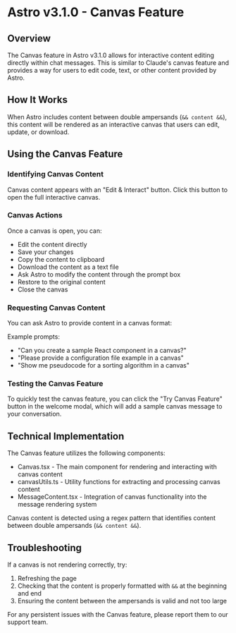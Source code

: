 # Astro v3.1.0 - Canvas Feature

## Overview
The Canvas feature in Astro v3.1.0 allows for interactive content editing directly within chat messages. This is similar to Claude's canvas feature and provides a way for users to edit code, text, or other content provided by Astro.

## How It Works
When Astro includes content between double ampersands (`&& content &&`), this content will be rendered as an interactive canvas that users can edit, update, or download.

## Using the Canvas Feature

### Identifying Canvas Content
Canvas content appears with an "Edit & Interact" button. Click this button to open the full interactive canvas.

### Canvas Actions
Once a canvas is open, you can:
- Edit the content directly
- Save your changes
- Copy the content to clipboard
- Download the content as a text file
- Ask Astro to modify the content through the prompt box
- Restore to the original content
- Close the canvas

### Requesting Canvas Content
You can ask Astro to provide content in a canvas format:

Example prompts:
- "Can you create a sample React component in a canvas?"
- "Please provide a configuration file example in a canvas"
- "Show me pseudocode for a sorting algorithm in a canvas"

### Testing the Canvas Feature
To quickly test the canvas feature, you can click the "Try Canvas Feature" button in the welcome modal, which will add a sample canvas message to your conversation.

## Technical Implementation
The Canvas feature utilizes the following components:
- Canvas.tsx - The main component for rendering and interacting with canvas content
- canvasUtils.ts - Utility functions for extracting and processing canvas content
- MessageContent.tsx - Integration of canvas functionality into the message rendering system

Canvas content is detected using a regex pattern that identifies content between double ampersands (`&& content &&`).

## Troubleshooting
If a canvas is not rendering correctly, try:
1. Refreshing the page
2. Checking that the content is properly formatted with `&&` at the beginning and end
3. Ensuring the content between the ampersands is valid and not too large

For any persistent issues with the Canvas feature, please report them to our support team.
